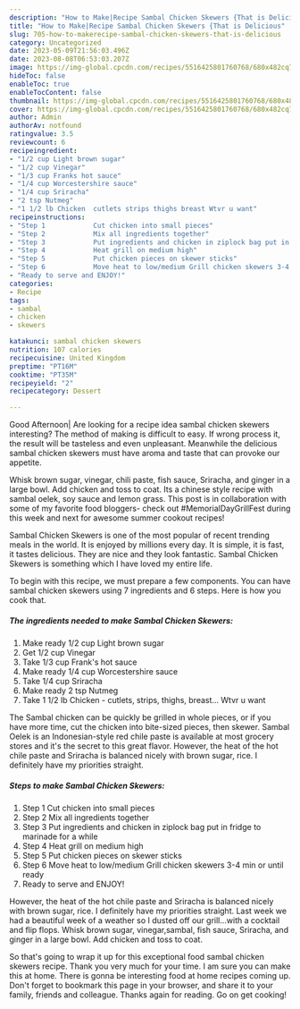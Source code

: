 ```yaml
---
description: "How to Make|Recipe Sambal Chicken Skewers {That is Delicious"
title: "How to Make|Recipe Sambal Chicken Skewers {That is Delicious"
slug: 705-how-to-makerecipe-sambal-chicken-skewers-that-is-delicious
category: Uncategorized
date: 2023-05-09T21:56:03.496Z
date: 2023-08-08T06:53:03.207Z
image: https://img-global.cpcdn.com/recipes/5516425801760768/680x482cq70/sambal-chicken-skewers-recipe-main-photo.jpg
hideToc: false
enableToc: true
enableTocContent: false
thumbnail: https://img-global.cpcdn.com/recipes/5516425801760768/680x482cq70/sambal-chicken-skewers-recipe-main-photo.jpg
cover: https://img-global.cpcdn.com/recipes/5516425801760768/680x482cq70/sambal-chicken-skewers-recipe-main-photo.jpg
author: Admin
authorAv: notfound
ratingvalue: 3.5
reviewcount: 6
recipeingredient:
- "1/2 cup Light brown sugar"
- "1/2 cup Vinegar"
- "1/3 cup Franks hot sauce"
- "1/4 cup Worcestershire sauce"
- "1/4 cup Sriracha"
- "2 tsp Nutmeg"
- "1 1/2 lb Chicken  cutlets strips thighs breast Wtvr u want"
recipeinstructions:
- "Step 1            Cut chicken into small pieces"
- "Step 2            Mix all ingredients together"
- "Step 3            Put ingredients and chicken in ziplock bag put in fridge to marinade for a while"
- "Step 4            Heat grill on medium high"
- "Step 5            Put chicken pieces on skewer sticks"
- "Step 6            Move heat to low/medium Grill chicken skewers 3-4 min or until ready"
- "Ready to serve and ENJOY!"
categories:
- Recipe
tags:
- sambal
- chicken
- skewers

katakunci: sambal chicken skewers 
nutrition: 107 calories
recipecuisine: United Kingdom
preptime: "PT16M"
cooktime: "PT35M"
recipeyield: "2"
recipecategory: Dessert

---
```



Good Afternoon| Are looking for a recipe idea sambal chicken skewers interesting? The method of making is difficult to easy. If wrong process it, the result will be tasteless and even unpleasant. Meanwhile the delicious sambal chicken skewers must have aroma and taste that can provoke our appetite.





Whisk brown sugar, vinegar, chili paste, fish sauce, Sriracha, and ginger in a large bowl. Add chicken and toss to coat. Its a chinese style recipe with sambal oelek, soy sauce and lemon grass. This post is in collaboration with some of my favorite food bloggers- check out #MemorialDayGrillFest during this week and next for awesome summer cookout recipes!

Sambal Chicken Skewers is one of the most popular of recent trending meals in the world. It is enjoyed by millions every day. It is simple, it is fast, it tastes delicious. They are nice and they look fantastic. Sambal Chicken Skewers is something which I have loved my entire life.


To begin with this recipe, we must prepare a few components. You can have sambal chicken skewers using 7 ingredients and 6 steps. Here is how you cook that.

<!--inarticleads1-->

##### The ingredients needed to make Sambal Chicken Skewers:

1. Make ready 1/2 cup Light brown sugar
1. Get 1/2 cup Vinegar
1. Take 1/3 cup Frank&#39;s hot sauce
1. Make ready 1/4 cup Worcestershire sauce
1. Take 1/4 cup Sriracha
1. Make ready 2 tsp Nutmeg
1. Take 1 1/2 lb Chicken - cutlets, strips, thighs, breast... Wtvr u want


The Sambal chicken can be quickly be grilled in whole pieces, or if you have more time, cut the chicken into bite-sized pieces, then skewer. Sambal Oelek is an Indonesian-style red chile paste is available at most grocery stores and it&#39;s the secret to this great flavor. However, the heat of the hot chile paste and Sriracha is balanced nicely with brown sugar, rice. I definitely have my priorities straight. 

<!--inarticleads2-->

##### Steps to make Sambal Chicken Skewers:

1. Step 1            Cut chicken into small pieces
1. Step 2            Mix all ingredients together
1. Step 3            Put ingredients and chicken in ziplock bag put in fridge to marinade for a while
1. Step 4            Heat grill on medium high
1. Step 5            Put chicken pieces on skewer sticks
1. Step 6            Move heat to low/medium Grill chicken skewers 3-4 min or until ready
1. Ready to serve and ENJOY!

However, the heat of the hot chile paste and Sriracha is balanced nicely with brown sugar, rice. I definitely have my priorities straight. Last week we had a beautiful week of a weather so I dusted off our grill…with a cocktail and flip flops. Whisk brown sugar, vinegar,sambal, fish sauce, Sriracha, and ginger in a large bowl. Add chicken and toss to coat. 

So that's going to wrap it up for this exceptional food sambal chicken skewers recipe. Thank you very much for your time. I am sure you can make this at home. There is gonna be interesting food at home recipes coming up. Don't forget to bookmark this page in your browser, and share it to your family, friends and colleague. Thanks again for reading. Go on get cooking!
